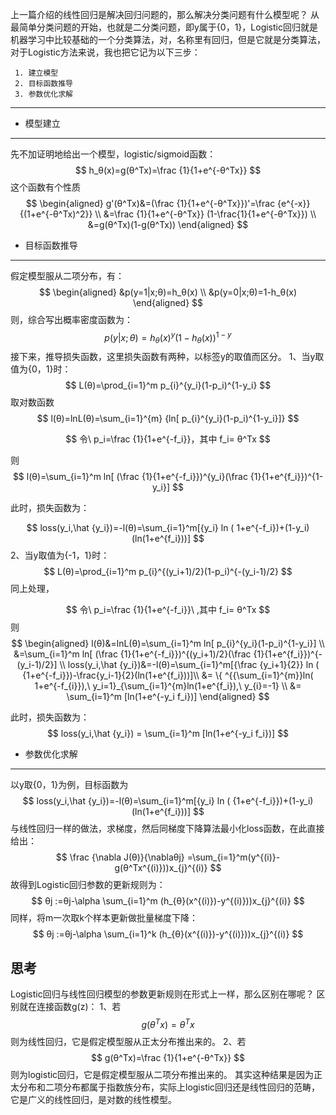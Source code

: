 ﻿上一篇介绍的线性回归是解决回归问题的，那么解决分类问题有什么模型呢？
从最简单分类问题的开始，也就是二分类问题，即y属于{0，1}，Logistic回归就是机器学习中比较基础的一个分类算法，对，名称里有回归，但是它就是分类算法，对于Logistic方法来说，我也把它记为以下三步：

	 1. 建立模型
	 2. 目标函数推导
	 3. 参数优化求解

----------
 - 模型建立
----------
先不加证明地给出一个模型，logistic/sigmoid函数：
$$
h_θ(x)=g(θ^Tx)=\frac {1}{1+e^{-θ^Tx}}
$$
这个函数有个性质
$$
\begin{aligned} 
g'(θ^Tx)&=(\frac {1}{1+e^{-θ^Tx}})'=\frac {e^{-x}}{(1+e^{-θ^Tx)^2}} \\
&=\frac {1}{1+e^{-θ^Tx}} (1-\frac{1}{1+e^{-θ^Tx}}) \\
&=g(θ^Tx)(1-g(θ^Tx))
\end{aligned}
$$


 - 目标函数推导
----------
假定模型服从二项分布，有：
$$
\begin{aligned} 
&p(y=1|x;θ)=h_θ(x) \\
&p(y=0|x;θ)=1-h_θ(x)
\end{aligned}
$$
则，综合写出概率密度函数为：
$$
p(y|x;θ)=h_θ(x)^{y}(1-h_θ(x))^{1-y}
$$
接下来，推导损失函数，这里损失函数有两种，以标签y的取值而区分。
 1、当y取值为{0，1}时：
$$
L(θ)=\prod_{i=1}^m p_{i}^{y_i}(1-p_i)^{1-y_i}
$$
取对数函数
$$
l(θ)=lnL(θ)=\sum_{i=1}^{m} {ln[ p_{i}^{y_i}(1-p_i)^{1-y_i}]}
$$

$$
令\ p_i=\frac {1}{1+e^{-f_i}}，其中 f_i= θ^Tx
$$

则
$$
l(θ)=\sum_{i=1}^m ln[ (\frac {1}{1+e^{-f_i}})^{y_i}(\frac {1}{1+e^{f_i}})^{1-y_i}]
$$


此时，损失函数为：

$$
loss(y_i,\hat {y_i})=-l(θ)=\sum_{i=1}^m[{y_i} ln ( 1+e^{-f_i})+(1-y_i)(ln(1+e^{f_i}))]
$$
2、当y取值为{-1，1}时：
$$
L(θ)=\prod_{i=1}^m p_{i}^{(y_i+1)/2}(1-p_i)^{-(y_i-1)/2}
$$
同上处理，

$$
令\ p_i=\frac {1}{1+e^{-f_i}}\ ,其中 f_i= θ^Tx
$$
则
$$
\begin{aligned} 
   l(θ)&=lnL(θ)=\sum_{i=1}^m ln[ p_{i}^{y_i}(1-p_i)^{1-y_i}] \\
   &=\sum_{i=1}^m ln[ (\frac {1}{1+e^{-f_i}})^{(y_i+1)/2}(\frac {1}{1+e^{f_i}})^{-(y_i-1)/2}] \\
   loss(y_i,\hat {y_i})&=-l(θ)=\sum_{i=1}^m[{\frac {y_i+1}{2}} ln ( {1+e^{-f_i}})-\frac{y_i-1}{2}(ln(1+e^{f_i}))]\\
   &= \{ ^{{\sum_{i=1}^{m}}ln( 1+e^{-f_{i}}),\ y_i=1}_{\sum_{i=1}^{m}ln(1+e^{f_i}),\ y_{i}=-1}  \\
   &= \sum_{i=1}^m [ln(1+e^{-y_i f_i})]
 \end{aligned}
$$


此时，损失函数为：
$$
loss(y_i,\hat {y_i}) = \sum_{i=1}^m [ln(1+e^{-y_i f_i})]
$$


 - 参数优化求解
----------
以y取{0，1}为例，目标函数为
$$
loss(y_i,\hat {y_i})=-l(θ)=\sum_{i=1}^m[{y_i} ln ( {1+e^{-f_i}})+(1-y_i)(ln(1+e^{f_i}))]
$$
与线性回归一样的做法，求梯度，然后同梯度下降算法最小化loss函数，在此直接给出：
$$
\frac {\nabla J(θ)}{\nablaθj} =\sum_{i=1}^m(y^{(i)}-g(θ^Tx^{(i)}))x_{j}^{(i)}
$$
故得到Logistic回归参数的更新规则为：
$$
θj :=θj-\alpha \sum_{i=1}^m (h_{θ}(x^{(i)})-y^{(i)}))x_{j}^{(i)}
$$
同样，将m一次取k个样本更新做批量梯度下降：
$$
θj :=θj-\alpha \sum_{i=1}^k (h_{θ}(x^{(i)})-y^{(i)}))x_{j}^{(i)}
$$


思考
----------
Logistic回归与线性回归模型的参数更新规则在形式上一样，那么区别在哪呢？
区别就在连接函数g(z)：
1、若
$$
g(θ^Tx)=θ^Tx
$$
则为线性回归，它是假定模型服从正太分布推出来的。
2、若
$$
g(θ^Tx)=\frac {1}{1+e^{-θ^Tx}}
$$
则为logistic回归，它是假定模型服从二项分布推出来的。
其实这种结果是因为正太分布和二项分布都属于指数族分布，实际上logistic回归还是线性回归的范畴，它是广义的线性回归，是对数的线性模型。